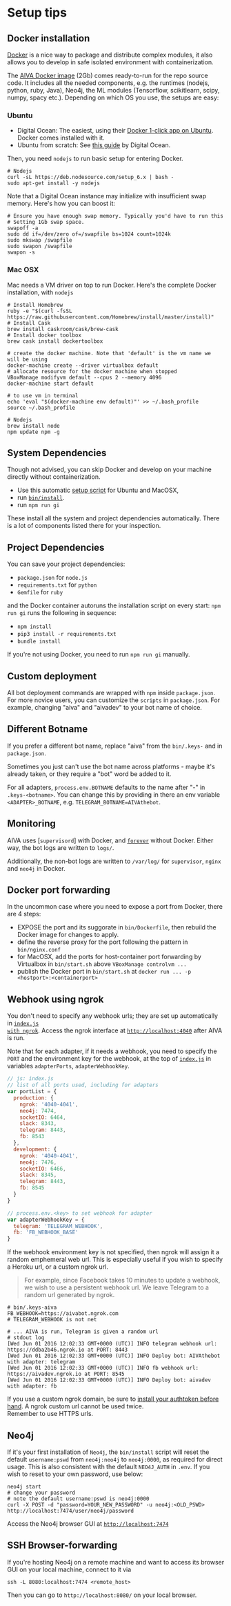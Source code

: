 # <a name="setup-tips"></a>Setup tips

## <a name="docker-installation"></a>Docker installation

[Docker](https://www.docker.com/) is a nice way to package and distribute complex modules, it also allows you to develop in safe isolated environment with containerization. 

The [AIVA Docker image](https://hub.docker.com/r/kengz/aiva/) (2Gb) comes ready-to-run for the repo source code. It includes all the needed components, e.g. the runtimes (nodejs, python, ruby, Java), Neo4j, the ML modules (Tensorflow, scikitlearn, scipy, numpy, spacy etc.). Depending on which OS you use, the setups are easy:

### Ubuntu

- Digital Ocean: The easiest, using their [Docker 1-click app on Ubuntu](https://www.digitalocean.com/features/one-click-apps/docker/). Docker comes installed with it.
- Ubuntu from scratch: See [this guide](https://www.digitalocean.com/community/tutorials/how-to-install-and-use-docker-on-ubuntu-16-04) by Digital Ocean.

Then, you need `nodejs` to run basic setup for entering Docker.

```shell
# Nodejs
curl -sL https://deb.nodesource.com/setup_6.x | bash -
sudo apt-get install -y nodejs
```

Note that a Digital Ocean instance may initialize with insufficient swap memory. Here's how you can boost it:

```shell
# Ensure you have enough swap memory. Typically you'd have to run this
# Setting 1Gb swap space.
swapoff -a
sudo dd if=/dev/zero of=/swapfile bs=1024 count=1024k
sudo mkswap /swapfile
sudo swapon /swapfile
swapon -s
```

### Mac OSX

Mac needs a VM driver on top to run Docker. Here's the complete Docker installation, with `nodejs`

```shell
# Install Homebrew
ruby -e "$(curl -fsSL https://raw.githubusercontent.com/Homebrew/install/master/install)"
# Install Cask
brew install caskroom/cask/brew-cask
# Install docker toolbox
brew cask install dockertoolbox

# create the docker machine. Note that 'default' is the vm name we will be using
docker-machine create --driver virtualbox default
# allocate resource for the docker machine when stopped
VBoxManage modifyvm default --cpus 2 --memory 4096
docker-machine start default

# to use vm in terminal
echo 'eval "$(docker-machine env default)"' >> ~/.bash_profile
source ~/.bash_profile

# Nodejs
brew install node
npm update npm -g
```


## <a name="dependencies"></a>System Dependencies

Though not advised, you can skip Docker and develop on your machine directly without containerization. 

- Use this automatic [setup script](https://github.com/kengz/mac_setup) for Ubuntu and MacOSX, 
- run <a href="https://github.com/kengz/aiva/tree/master/bin/install" target="_blank"><code>bin/install</code></a>. 
- run `npm run gi`

These install all the system and project dependencies automatically. There is a lot of components listed there for your inspection.


## <a name="project-dependencies"></a>Project Dependencies

You can save your project dependencies:

- `package.json` for `node.js`
- `requirements.txt` for `python`
- `Gemfile` for `ruby`

and the Docker container autoruns the installation script on every start: `npm run gi` runs the following in sequence:

- `npm install`
- `pip3 install -r requirements.txt`
- `bundle install`

If you're not using Docker, you need to run `npm run gi` manually.


## Custom deployment

All bot deployment commands are wrapped with `npm` inside `package.json`. For more novice users, you can customize the `scripts` in `package.json`. For example, changing "aiva" and "aivadev" to your bot name of choice.


## Different Botname

If you prefer a different bot name, replace "aiva" from the `bin/.keys-` and in `package.json`.

Sometimes you just can't use the bot name across platforms - maybe it's already taken, or they require a "bot" word be added to it. 

For all adapters, `process.env.BOTNAME` defaults to the name after "-" in `.keys-<botname>`. You can change this by providing in there an env variable `<ADAPTER>_BOTNAME`, e.g. `TELEGRAM_BOTNAME=AIVAthebot`.


## Monitoring

AIVA uses [`supervisord`] with Docker, and [`forever`](https://github.com/foreverjs/forever) without Docker. Either way, the bot logs are written to `logs/`.

Additionally, the non-bot logs are written to `/var/log/` for `supervisor`, `nginx` and `neo4j` in Docker.


## <a name="docker-port"></a>Docker port forwarding

In the uncommon case where you need to expose a port from Docker, there are 4 steps:

- EXPOSE the port and its suggorate in `bin/Dockerfile`, then rebuild the Docker image for changes to apply.
- define the reverse proxy for the port following the pattern in `bin/nginx.conf`
- for MacOSX, add the ports for host-container port forwarding by Virtualbox in `bin/start.sh` above `VBoxManage controlvm ...`
- publish the Docker port in `bin/start.sh` at `docker run ... -p <hostport>:<containerport>`


## <a name="ngrok"></a>Webhook using ngrok

You don't need to specify any webhook urls; they are set up automatically in <a href="https://github.com/kengz/aiva/blob/master/index.js#L86" target="_blank"><code>index.js with ngrok</code></a>. Access the ngrok interface at [`http://localhost:4040`](http://localhost:4040) after AIVA is run.

Note that for each adapter, if it needs a webhook, you need to specify the `PORT` and the environment key for the webhook, at the top of <a href="https://github.com/kengz/aiva/blob/master/index.js" target="_blank"><code>index.js</code></a> in variables `adapterPorts`, `adapterWebhookKey`.

```javascript
// js: index.js
// list of all ports used, including for adapters
var portList = {
  production: {
    ngrok: '4040-4041',
    neo4j: 7474,
    socketIO: 6464,
    slack: 8343,
    telegram: 8443,
    fb: 8543
  },
  development: {
    ngrok: '4040-4041',
    neo4j: 7476,
    socketIO: 6466,
    slack: 8345,
    telegram: 8443,
    fb: 8545
  }
}

// process.env.<key> to set webhook for adapter
var adapterWebhookKey = {
  telegram: 'TELEGRAM_WEBHOOK',
  fb: 'FB_WEBHOOK_BASE'
}
```

If the webhook environment key is not specified, then ngrok will assign it a random emphemeral web url. This is especially useful if you wish to specify a Heroku url, or a custom ngrok url. 


>For example, since Facebook takes 10 minutes to update a webhook, we wish to use a persistent webhook url. We leave Telegram to a random url generated by ngrok.

```shell
# bin/.keys-aiva
FB_WEBHOOK=https://aivabot.ngrok.com
# TELEGRAM_WEBHOOK is not net

# ... AIVA is run, Telegram is given a random url
# stdout log
[Wed Jun 01 2016 12:02:33 GMT+0000 (UTC)] INFO telegram webhook url:  https://ddba2b46.ngrok.io at PORT: 8443
[Wed Jun 01 2016 12:02:33 GMT+0000 (UTC)] INFO Deploy bot: AIVAthebot with adapter: telegram
[Wed Jun 01 2016 12:02:33 GMT+0000 (UTC)] INFO fb webhook url:  https://aivadev.ngrok.io at PORT: 8545
[Wed Jun 01 2016 12:02:33 GMT+0000 (UTC)] INFO Deploy bot: aivadev with adapter: fb
```

<aside class="notice">
If you use a custom ngrok domain, be sure to <a href="https://ngrok.com/docs#authtoken" target="_blank">install your authtoken before hand</a>. A ngrok custom url cannot be used twice.
</aside>

<aside class="notice">
Remember to use HTTPS urls.
</aside>


## Neo4j
If it's your first installation of `Neo4j`, the `bin/install` script will reset the default `username:pswd` from `neo4j:neo4j` to `neo4j:0000`, as required for direct usage. This is also consistent with the default `NEO4J_AUTH` in `.env`. If you wish to reset to your own password, use below:

```shell
neo4j start
# change your password
# note the default username:pswd is neo4j:0000
curl -X POST -d "password=YOUR_NEW_PASSWORD" -u neo4j:<OLD_PSWD> http://localhost:7474/user/neo4j/password
```

Access the Neo4j browser GUI at [`http://localhost:7474`](http://localhost:7474)

## SSH Browser-forwarding

If you're hosting Neo4j on a remote machine and want to access its browser GUI on your local machine, connect to it via 

```shell
ssh -L 8080:localhost:7474 <remote_host>
```

Then you can go to `http://localhost:8080/` on your local browser.

